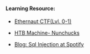 #### Learning Resource:

  * [Ethernaut CTF(Lvl. 0-1)](https://ethernaut.openzeppelin.com/)

  * [HTB Machine- Nunchucks](https://app.hackthebox.com/machines/414)
  
  * [Blog: Sql Injection at Spotify](https://infosecwriteups.com/sql-injection-at-spotify-d19e0861ddf0) 
